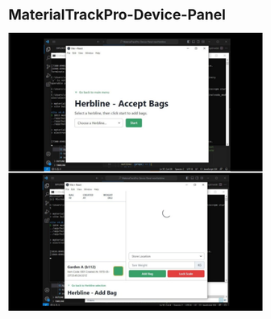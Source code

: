 # MaterialTrackPro-Device-Panel
![Preview](https://github.com/Dasuni-mg/material-tracking-project/blob/main/Capture.PNG)
![Preview](https://github.com/Dasuni-mg/material-tracking-project/blob/main/Capture1.PNG)
